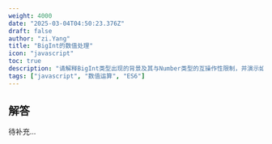 ```yaml
---
weight: 4000
date: "2025-03-04T04:50:23.376Z"
draft: false
author: "zi.Yang"
title: "BigInt的数值处理"
icon: "javascript"
toc: true
description: "请解释BigInt类型出现的背景及其与Number类型的互操作性限制，并演示如何安全地进行BigInt与字符串之间的转换操作。"
tags: ["javascript", "数值运算", "ES6"]
---
```


## 解答

待补充...
